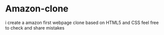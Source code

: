 # Amazon-clone
i create a amazon first webpage clone based on HTML5 and CSS 
feel free to check and share mistakes

